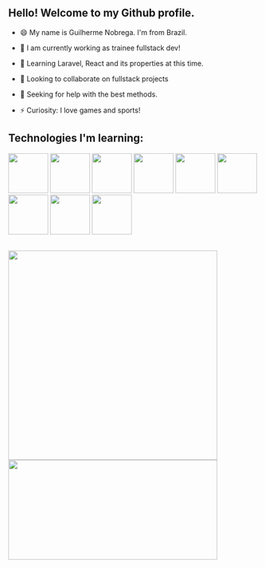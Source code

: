 ## Hello! Welcome to my Github profile. 

- 😄 My name is Guilherme Nobrega. I'm from Brazil.
  
- 🔭 I am currently working as trainee fullstack dev!
  
- 🌱 Learning Laravel, React and its properties at this time.
  
- 👯 Looking to collaborate on fullstack projects
  
- 🤔 Seeking for help with the best methods. 
  
- ⚡ Curiosity: I love games and sports!

## Technologies I'm learning:
<div>
<img src="https://cdn.jsdelivr.net/gh/devicons/devicon/icons/html5/html5-original-wordmark.svg" height="80" width="80" />
<img src="https://cdn.jsdelivr.net/gh/devicons/devicon/icons/css3/css3-original-wordmark.svg" height="80" width="80" />
<img src="https://cdn.jsdelivr.net/gh/devicons/devicon/icons/bootstrap/bootstrap-original-wordmark.svg" height="80" width="80" />
<img src="https://cdn.jsdelivr.net/gh/devicons/devicon/icons/javascript/javascript-original.svg" height="80" width="80" />
<img src="https://cdn.jsdelivr.net/gh/devicons/devicon/icons/git/git-original.svg" height="80" width="80" />
<img src="https://cdn.jsdelivr.net/gh/devicons/devicon/icons/github/github-original-wordmark.svg" height="80" width="80" />
<img src="https://cdn.jsdelivr.net/gh/devicons/devicon/icons/react/react-original-wordmark.svg" height="80" width="80" />
<img src="https://cdn.jsdelivr.net/gh/devicons/devicon/icons/nodejs/nodejs-original-wordmark.svg" height="80" width="80" />
<img src="https://cdn.jsdelivr.net/gh/devicons/devicon/icons/typescript/typescript-original.svg" height="80" width="80" />       
</div>

##

<div>
<img loading="lazy" width="420px" src="https://github-readme-stats.vercel.app/api/top-langs/?username=guinob17&layout=pie"/>
</div>
<div>
<img loading="lazy" width="420px" height="200em" src="https://github-readme-stats.vercel.app/api?username=guinob17&show_icons=true&theme=radical"/>
</div>
